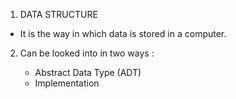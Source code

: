 

1. DATA STRUCTURE 

* It is the way in which data is stored in a computer.

2. Can be looked into in two ways :

   * Abstract Data Type (ADT)
   * Implementation